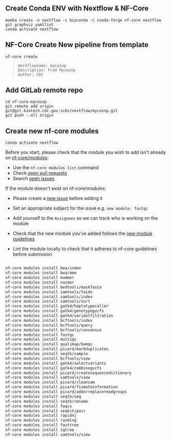 

## Create Conda ENV with Nextflow & NF-Core
```
mamba create -n nextflow -c bioconda -c conda-forge nf-core nextflow git graphviz yamllint
conda activate nextflow
```

## NF-Core Create New pipeline from template
```
nf-core create
```

>```
>Workflowname: mycosnp
>Description: From Mycosnp
>Author: CDC
>```

## Add GitLab remote repo
```
cd nf-core-mycosnp
git remote add origin git@git.biotech.cdc.gov:scbs/nextflow/mycosnp.git
git push --all origin
```

## Create new nf-core modules

```
conda activate nextflow
```

Before you start, please check that the module you wish to add isn't already on [nf-core/modules](https://github.com/nf-core/modules.git):

* Use the `nf-core modules list` command
* Check [open pull requests](https://github.com/nf-core/modules/pulls)
* Search [open issues](https://github.com/nf-core/modules/issues)

If the module doesn't exist on nf-core/modules:

* Please create a [new issue](https://github.com/nf-core/modules/issues/new?assignees=&labels=new%20module&template=new_nodule.md&title=new%20module:) before adding it
* Set an appropriate subject for the issue e.g. `new module: fastqc`
* Add yourself to the `Assignees` so we can track who is working on the module

* Check that the new module you've added follows the [new module guidelines](https://nf-co.re/developers/adding_modules#new-module-guidelines-and-pr-review-checklist)

* Lint the module locally to check that it adheres to nf-core guidelines before submission

```bash

```


```bash
nf-core modules install bwa/index
nf-core modules install bwa/mem
nf-core modules install mummer
nf-core modules install nucmer
nf-core modules install bedtools/maskfasta
nf-core modules install samtools/faidx
nf-core modules install samtools/index
nf-core modules install samtools/sort
nf-core modules install gatk4/haplotypecaller
nf-core modules install gatk4/genotypegvcfs
nf-core modules install gatk4/variantfiltration
nf-core modules install bcftools/index
nf-core modules install bcftools/query
nf-core modules install bcftools/consensus
nf-core modules install fastqc
nf-core modules install multiqc
nf-core modules install qualimap/bamqc
nf-core modules install picard/markduplicates
nf-core modules install seqtk/sample
nf-core modules install bcftools/view
nf-core modules install gatk4/selectvariants
nf-core modules install gatk4/combinegvcfs
nf-core modules install picard/createsequencedictionary
nf-core modules install samtools/view
nf-core modules install picard/cleansam
nf-core modules install picard/fixmateinformation
nf-core modules install picard/addorreplacereadgroups
nf-core modules install seqtk/seq
nf-core modules install seqtk/rename
nf-core modules install faqcs
nf-core modules install seqkit/pair
nf-core modules install rapidnj
nf-core modules install raxmlng
nf-core modules install fasttree
nf-core modules install iqtree
nf-core modules install samtools/view
```
